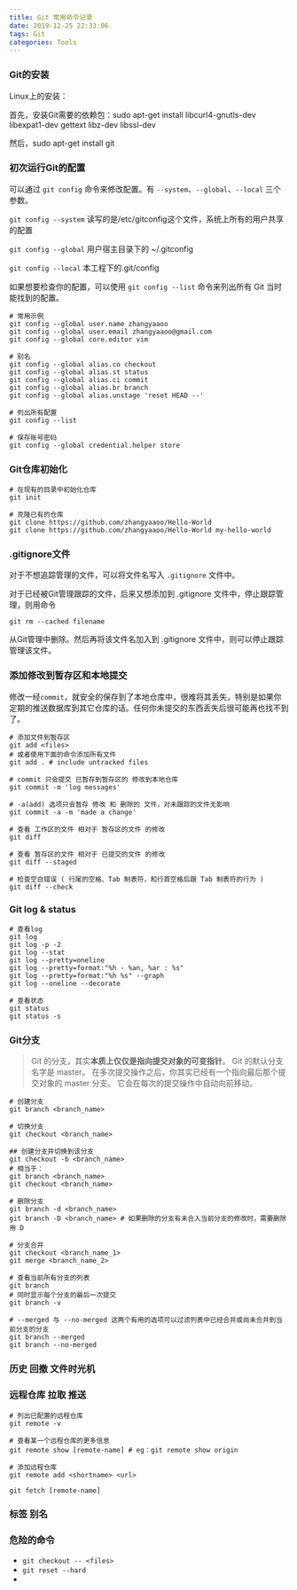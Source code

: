 ```yaml
---
title: Git 常用命令记录
date: 2019-12-25 22:33:06
tags: Git
categories: Tools
---
```


### Git的安装

Linux上的安装：

首先，安装Git需要的依赖包：sudo apt-get install libcurl4-gnutls-dev libexpat1-dev gettext libz-dev libssl-dev

然后，sudo apt-get install git

### 初次运行Git的配置

可以通过 `git config` 命令来修改配置。有 `--system`、`--global`、`--local` 三个参数。

`git config --system` 读写的是/etc/gitconfig这个文件，系统上所有的用户共享的配置

`git config --global` 用户宿主目录下的 ~/.gitconfig

`git config --local`  本工程下的.git/config

如果想要检查你的配置，可以使用 `git config --list` 命令来列出所有 Git 当时能找到的配置。


```shell
# 常用示例
git config --global user.name zhangyaaoo
git config --global user.email zhangyaaoo@gmail.com
git config --global core.editor vim

# 别名
git config --global alias.co checkout
git config --global alias.st status
git config --global alias.ci commit
git config --global alias.br branch
git config --global alias.unstage 'reset HEAD --'

# 列出所有配置
git config --list

# 保存账号密码
git config --global credential.helper store
```

### Git仓库初始化

```shell
# 在现有的目录中初始化仓库
git init

# 克隆已有的仓库
git clone https://github.com/zhangyaaoo/Hello-World
git clone https://github.com/zhangyaaoo/Hello-World my-hello-world
```

### .gitignore文件

对于不想追踪管理的文件，可以将文件名写入 `.gitignore` 文件中。

对于已经被Git管理跟踪的文件，后来又想添加到 .gitignore 文件中，停止跟踪管理，则用命令

```shell
git rm --cached filename
```

从Git管理中删除。然后再将该文件名加入到 .gitignore 文件中，则可以停止跟踪管理该文件。

### 添加修改到暂存区和本地提交

修改一经`commit`，就安全的保存到了本地仓库中，很难将其丢失，特别是如果你定期的推送数据库到其它仓库的话。任何你未提交的东西丢失后很可能再也找不到了。  

```shell
# 添加文件到暂存区
git add <files>
# 或者使用下面的命令添加所有文件
git add . # include untracked files

# commit 只会提交 已暂存到暂存区的 修改到本地仓库
git commit -m 'log messages'

# -a(add) 选项只会暂存 修改 和 删除的 文件，对未跟踪的文件无影响
git commit -a -m 'made a change'

# 查看 工作区的文件 相对于 暂存区的文件 的修改
git diff

# 查看 暂存区的文件 相对于 已提交的文件 的修改
git diff --staged

# 检查空白错误 ( 行尾的空格、Tab 制表符，和行首空格后跟 Tab 制表符的行为 )
git diff --check
```

### Git log  & status

```shell
# 查看log
git log
git log -p -2
git log --stat
git log --pretty=oneline
git log --pretty=format:"%h - %an, %ar : %s"
git log --pretty=format:"%h %s" --graph
git log --oneline --decorate

# 查看状态
git status 
git status -s
```

### Git分支

> Git 的分支，其实**本质上仅仅是指向提交对象的可变指针**。 Git 的默认分支名字是 master。 在多次提交操作之后，你其实已经有一个指向最后那个提交对象的 master 分支。 它会在每次的提交操作中自动向前移动。

```shell
# 创建分支
git branch <branch_name>

# 切换分支
git checkout <branch_name>

## 创建分支并切换到该分支
git checkout -b <branch_name>
# 相当于：
git branch <branch_name>
git checkout <branch_name>

# 删除分支
git branch -d <branch_name>
git branch -D <branch_name> # 如果删除的分支有未合入当前分支的修改时，需要删除用 D

# 分支合并
git checkout <branch_name_1>
git merge <branch_name_2>

# 查看当前所有分支的列表
git branch
# 同时显示每个分支的最后一次提交
git branch -v

# --merged 与 --no-merged 这两个有用的选项可以过滤列表中已经合并或尚未合并到当前分支的分支
git branch --merged
git branch --no-merged
```

### 历史 回撤 文件时光机



### 远程仓库 拉取 推送

```shell
# 列出已配置的远程仓库
git remote -v

# 查看某一个远程仓库的更多信息
git remote show [remote-name] # eg：git remote show origin

# 添加远程仓库
git remote add <shortname> <url> 

git fetch [remote-name]
```





### 标签 别名



### 危险的命令

- `git checkout -- <files>`
- `git reset --hard`
- 